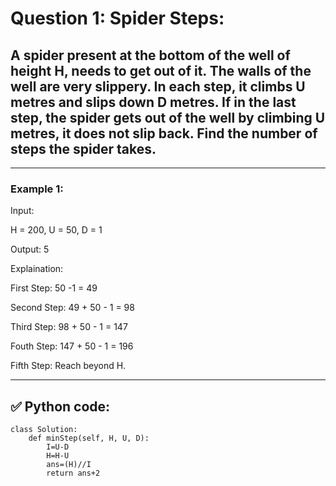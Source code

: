 # Question 1: Spider Steps:

## A spider present at the bottom of the well of height H, needs to get out of it. The walls of the well are very slippery. In each step, it climbs U metres and slips down D metres. If in the last step, the spider gets out of the well by climbing U metres, it does not slip back. Find the number of steps the spider takes.

---

### Example 1:

Input: 

H = 200, U = 50, D = 1

Output: 5

Explaination: 

First Step: 50 -1 = 49 

Second Step: 49 + 50 - 1 = 98

Third Step: 98 + 50 - 1 = 147 

Fouth Step: 147 + 50 - 1 = 196

Fifth Step: Reach beyond H.

---

## ✅ Python code:

```
class Solution:
    def minStep(self, H, U, D):
        I=U-D
        H=H-U
        ans=(H)//I
        return ans+2
```
